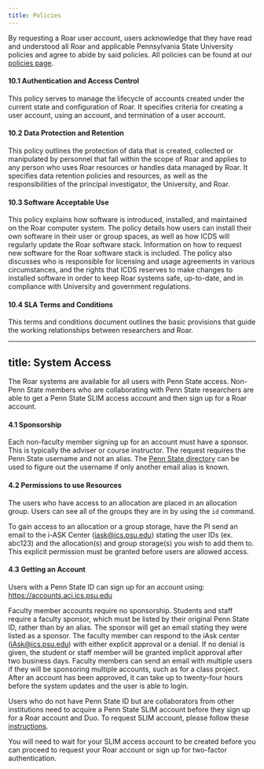 ```yaml
---
title: Policies
---
```


By requesting a Roar user account, users acknowledge that they have read and understood all Roar and applicable Pennsylvania State University policies and agree to abide by said policies. All policies can be found at our [policies page](https://www.icds.psu.edu/computing-services/icds-aci-policies/).  

#### 10.1 Authentication and Access Control

This policy serves to manage the lifecycle of accounts created under the current state and configuration of Roar. It specifies criteria for creating a user account, using an account, and termination of a user account.

#### 10.2 Data Protection and Retention

This policy outlines the protection of data that is created, collected or manipulated by personnel that fall within the scope of Roar and applies to any person who uses Roar resources or handles data managed by Roar. It specifies data retention policies and resources, as well as the responsibilities of the principal investigator, the University, and Roar.  

#### 10.3 Software Acceptable Use

This policy explains how software is introduced, installed, and maintained on the Roar computer system. The policy details how users can install their own software in their user or group spaces, as well as how ICDS will regularly update the Roar software stack. Information on how to request new software for the Roar software stack is included. The policy also discusses who is responsible for licensing and usage agreements in various circumstances, and the rights that ICDS reserves to make changes to installed software in order to keep Roar systems safe, up-to-date, and in compliance with University and government regulations.  
  

#### 10.4 SLA Terms and Conditions

This terms and conditions document outlines the basic provisions that guide the working relationships between researchers and Roar.


---
title: System Access
---

The Roar systems are available for all users with Penn State access. Non-Penn State members who are collaborating with Penn State researchers are able to get a Penn State SLIM access account and then sign up for a Roar account.

  

#### 4.1 Sponsorship

Each non-faculty member signing up for an account must have a sponsor. This is typically the adviser or course instructor. The request requires the Penn State username and not an alias. The [Penn State directory](http://www.work.psu.edu/ldap/) can be used to figure out the username if only another email alias is known.  

  

#### 4.2 Permissions to use Resources

The users who have access to an allocation are placed in an allocation group. Users can see all of the groups they are in by using the `id` command.

To gain access to an allocation or a group storage, have the PI send an email to the i-ASK Center ([iask@ics.psu.edu](mailto:iask@ics.psu.edu)) stating the user IDs (ex. abc123) and the allocation(s) and group storage(s) you wish to add them to. This explicit permission must be granted before users are allowed access.  

  

#### 4.3 Getting an Account

Users with a Penn State ID can sign up for an account using: [<span class="cmtt-10">https://accounts.aci.ics.psu.edu</span>](https://accounts.aci.ics.psu.edu)  

Faculty member accounts require no sponsorship. Students and staff require a faculty sponsor, which must be listed by their original Penn State ID, rather than by an alias. The sponsor will get an email stating they were listed as a sponsor. The faculty member can respond to the iAsk center ([<span class="cmtt-10">iAsk@ics.psu.edu</span>](mailto:iAsk@ics.psu.edu)) with either explicit approval or a denial. If no denial is given, the student or staff member will be granted implicit approval after two business days. Faculty members can send an email with multiple users if they will be sponsoring multiple accounts, such as for a class project. After an account has been approved, it can take up to twenty-four hours before the system updates and the user is able to login.  

Users who do not have Penn State ID but are collaborators from other institutions need to acquire a Penn State SLIM account before they sign up for a Roar account and Duo. To request SLIM account, please follow these [instructions](https://www.icds.psu.edu/computing-services/account-setup/).  

You will need to wait for your SLIM access account to be created before you can proceed to request your Roar account or sign up for two-factor authentication.

